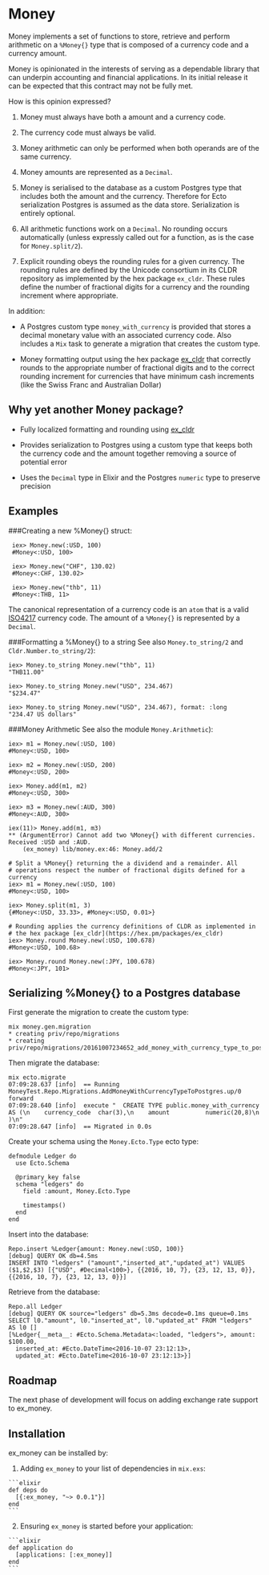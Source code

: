 # Money

Money implements a set of functions to store, retrieve and perform arithmetic
on a `%Money{}` type that is composed of a currency code and a currency amount.

Money is opinionated in the interests of serving as a dependable library
that can underpin accounting and financial applications.  In its initial
release it can be expected that this contract may not be fully met.

How is this opinion expressed?

1. Money must always have both a amount and a currency code.

2. The currency code must always be valid.

3. Money arithmetic can only be performed when both operands are of the
same currency.

4. Money amounts are represented as a `Decimal`.

5. Money is serialised to the database as a custom Postgres type that includes
both the amount and the currency. Therefore for Ecto serialization Postgres is
assumed as the data store. Serialization is entirely optional.

6. All arithmetic functions work on a `Decimal`. No rounding occurs
automatically (unless expressly called out for a function, as is the case for
`Money.split/2`).

7. Explicit rounding obeys the rounding rules for a given currency. The
rounding rules are defined by the Unicode consortium in its CLDR repository as
implemented by the hex package `ex_cldr`. These rules define the number of
fractional digits for a currency and the rounding increment where appropriate.

In addition:

- A Postgres custom type `money_with_currency` is provided that stores a decimal monetary value with an associated currency code.  Also includes a `Mix` task to generate a migration that creates the custom type.

- Money formatting output using the hex package [ex_cldr](https://hex.pm/packages/ex_cldr) that correctly rounds to the appropriate number of fractional digits and to the correct rounding increment for currencies that have minimum cash increments (like the Swiss Franc and Australian Dollar)


## Why yet another Money package?

* Fully localized formatting and rounding using [ex_cldr](https://hex.pm/packages/ex_cldr)

* Provides serialization to Postgres using a custom type that keeps both the currency code and the amount together removing a source of potential error

* Uses the `Decimal` type in Elixir and the Postgres `numeric` type to preserve precision

## Examples

###Creating a new %Money{} struct:

     iex> Money.new(:USD, 100)
     #Money<:USD, 100>

     iex> Money.new("CHF", 130.02)
     #Money<:CHF, 130.02>

     iex> Money.new("thb", 11)
     #Money<:THB, 11>

The canonical representation of a currency code is an `atom` that is a valid
[ISO4217](http://www.currency-iso.org/en/home/tables/table-a1.html) currency code. The amount of a `%Money{}` is represented by a `Decimal`.

###Formatting a %Money{} to a string
See also `Money.to_string/2` and `Cldr.Number.to_string/2`):

    iex> Money.to_string Money.new("thb", 11)
    "THB11.00"

    iex> Money.to_string Money.new("USD", 234.467)
    "$234.47"

    iex> Money.to_string Money.new("USD", 234.467), format: :long
    "234.47 US dollars"

###Money Arithmetic
See also the module `Money.Arithmetic`):

    iex> m1 = Money.new(:USD, 100)
    #Money<:USD, 100>

    iex> m2 = Money.new(:USD, 200)
    #Money<:USD, 200>

    iex> Money.add(m1, m2)
    #Money<:USD, 300>

    iex> m3 = Money.new(:AUD, 300)
    #Money<:AUD, 300>

    iex(11)> Money.add(m1, m3)
    ** (ArgumentError) Cannot add two %Money{} with different currencies. Received :USD and :AUD.
        (ex_money) lib/money.ex:46: Money.add/2

    # Split a %Money{} returning the a dividend and a remainder. All
    # operations respect the number of fractional digits defined for a currency
    iex> m1 = Money.new(:USD, 100)
    #Money<:USD, 100>

    iex> Money.split(m1, 3)
    {#Money<:USD, 33.33>, #Money<:USD, 0.01>}

    # Rounding applies the currency definitions of CLDR as implemented in
    # the hex package [ex_cldr](https://hex.pm/packages/ex_cldr)
    iex> Money.round Money.new(:USD, 100.678)
    #Money<:USD, 100.68>

    iex> Money.round Money.new(:JPY, 100.678)
    #Money<:JPY, 101>

## Serializing %Money{} to a Postgres database

First generate the migration to create the custom type:

    mix money.gen.migration
    * creating priv/repo/migrations
    * creating priv/repo/migrations/20161007234652_add_money_with_currency_type_to_postgres.exs

Then migrate the database:

    mix ecto.migrate
    07:09:28.637 [info]  == Running MoneyTest.Repo.Migrations.AddMoneyWithCurrencyTypeToPostgres.up/0 forward
    07:09:28.640 [info]  execute "  CREATE TYPE public.money_with_currency AS (\n    currency_code  char(3),\n    amount          numeric(20,8)\n  )\n"
    07:09:28.647 [info]  == Migrated in 0.0s

Create your schema using the `Money.Ecto.Type` ecto type:

    defmodule Ledger do
      use Ecto.Schema

      @primary_key false
      schema "ledgers" do
        field :amount, Money.Ecto.Type

        timestamps()
      end
    end

Insert into the database:

    Repo.insert %Ledger{amount: Money.new(:USD, 100)}
    [debug] QUERY OK db=4.5ms
    INSERT INTO "ledgers" ("amount","inserted_at","updated_at") VALUES ($1,$2,$3) [{"USD", #Decimal<100>}, {{2016, 10, 7}, {23, 12, 13, 0}}, {{2016, 10, 7}, {23, 12, 13, 0}}]

Retrieve from the database:

    Repo.all Ledger
    [debug] QUERY OK source="ledgers" db=5.3ms decode=0.1ms queue=0.1ms
    SELECT l0."amount", l0."inserted_at", l0."updated_at" FROM "ledgers" AS l0 []
    [%Ledger{__meta__: #Ecto.Schema.Metadata<:loaded, "ledgers">, amount: $100.00,
      inserted_at: #Ecto.DateTime<2016-10-07 23:12:13>,
      updated_at: #Ecto.DateTime<2016-10-07 23:12:13>}]

## Roadmap

The next phase of development will focus on adding exchange rate support to ex_money.

## Installation

ex_money can be installed by:

  1. Adding `ex_money` to your list of dependencies in `mix.exs`:

    ```elixir
    def deps do
      [{:ex_money, "~> 0.0.1"}]
    end
    ```

  2. Ensuring `ex_money` is started before your application:

    ```elixir
    def application do
      [applications: [:ex_money]]
    end
    ```

